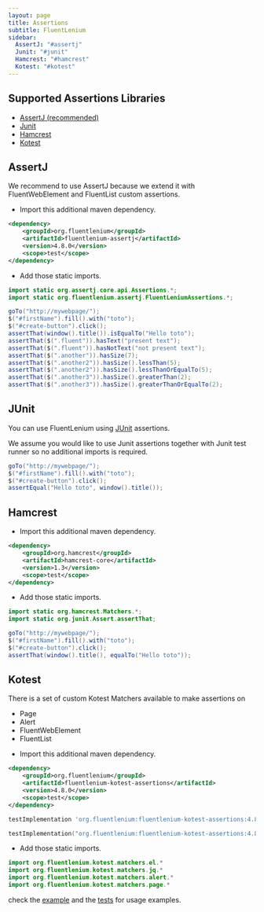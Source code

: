 ```yaml
---
layout: page
title: Assertions
subtitle: FluentLenium
sidebar:
  AssertJ: "#assertj"
  Junit: "#junit"
  Hamcrest: "#hamcrest"
  Kotest: "#kotest"
---
```


## Supported Assertions Libraries
- [AssertJ (recommended)](#assertj)
- [Junit](#junit)
- [Hamcrest](#hamcrest)
- [Kotest](#kotest)

## AssertJ

We recommend to use AssertJ because we extend it with FluentWebElement and FluentList custom assertions.

- Import this additional maven dependency.

```xml
<dependency>
    <groupId>org.fluentlenium</groupId>
    <artifactId>fluentlenium-assertj</artifactId>
    <version>4.8.0</version>
    <scope>test</scope>
</dependency>
```

- Add those static imports.

```java
import static org.assertj.core.api.Assertions.*;
import static org.fluentlenium.assertj.FluentLeniumAssertions.*;
```

```java
goTo("http://mywebpage/");
$("#firstName").fill().with("toto");
$("#create-button").click();
assertThat(window().title()).isEqualTo("Hello toto");
assertThat($(".fluent")).hasText("present text");
assertThat($(".fluent")).hasNotText("not present text");
assertThat($(".another")).hasSize(7);
assertThat($(".another2")).hasSize().lessThan(5);
assertThat($(".another2")).hasSize().lessThanOrEqualTo(5);
assertThat($(".another3")).hasSize().greaterThan(2);
assertThat($(".another3")).hasSize().greaterThanOrEqualTo(2);
```

## JUnit
You can use FluentLenium using [JUnit](http://www.junit.org) assertions.

We assume you would like to use Junit assertions together with Junit test runner so no additional imports is required.

```java
goTo("http://mywebpage/");
$("#firstName").fill().with("toto");
$("#create-button").click();
assertEqual("Hello toto", window().title());
```

## Hamcrest

- Import this additional maven dependency.

```xml
<dependency>
    <groupId>org.hamcrest</groupId>
    <artifactId>hamcrest-core</artifactId>
    <version>1.3</version>
    <scope>test</scope>
</dependency>
```

- Add those static imports.

```java
import static org.hamcrest.Matchers.*;
import static org.junit.Assert.assertThat;
```

```java
goTo("http://mywebpage/");
$("#firstName").fill().with("toto");
$("#create-button").click();
assertThat(window().title(), equalTo("Hello toto"));
```

## Kotest

There is a set of custom Kotest Matchers available to make assertions on
* Page
* Alert
* FluentWebElement
* FluentList

- Import this additional maven dependency.

```xml
<dependency>
    <groupId>org.fluentlenium</groupId>
    <artifactId>fluentlenium-kotest-assertions</artifactId>
    <version>4.8.0</version>
    <scope>test</scope>
</dependency>
```

```groovy
testImplementation 'org.fluentlenium:fluentlenium-kotest-assertions:4.8.0'
```

```kotlin
testImplementation("org.fluentlenium:fluentlenium-kotest-assertions:4.8.0")
```

- Add those static imports.

```kotlin
import org.fluentlenium.kotest.matchers.el.*
import org.fluentlenium.kotest.matchers.jq.*
import org.fluentlenium.kotest.matchers.alert.*
import org.fluentlenium.kotest.matchers.page.*
```

check the [example](https://github.com/FluentLenium/FluentLenium/blob/develop/examples/kotest/src/test/kotlin/org/fluentlenium/example/kotest/DuckDuckGoSpec.kt) and the [tests](../../fluentlenium-kotest-assertions) for usage examples.
